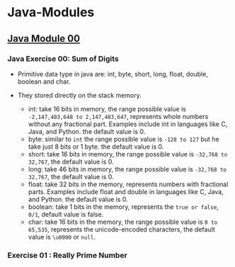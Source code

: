 # Java-Modules

## [Java Module 00](./Subjects/Java_Module_00.pdf)

### Java Exercise 00: Sum of Digits

- Primitive data type in java are: int, byte, short, long, float, double, boolean and char.
- They stored directly on the stack memory.

	-	int: take 16 bits in memory, the range possible value is `-2,147,483,648 to 2,147,483,647`, represents whole numbers without any fractional part. Examples include int in languages like C, Java, and Python. the default value is 0.
	-	byte: similar to `int` the range possible value is `-128 to 127` but he take just 8 bits or 1 byte. the default value is 0.
	-	short: take 16 bits in memory, the range possible value is `-32,768 to 32,767`, the default value is 0.
	-	long: take 46 bits in memory, the range possible value is `-32,768 to 32,767`, the default value is 0.
	-	float: take 32 bits in the memory, represents numbers with fractional parts. Examples include float and double in languages like C, Java, and Python. the default value is 0.
	-	boolean: take 1 bits in the memory, represents the `true or false`, `0/1`, default value is false.
	-	char: take 16 bits in the memory, the range possible value is `0 to 65,535`, represents the unicode-encoded characters, the default value is `\u0000` or `null`.

### Exercise 01 : Really Prime Number

